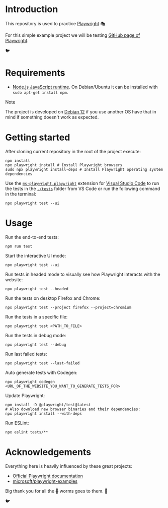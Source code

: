 # Introduction

This repository is used to practice [Playwright](https://en.wikipedia.org/wiki/Playwright_(software)) 🎭.

For this simple example project we will be testing [GitHub page of Playwright](https://github.com/microsoft/playwright).

🐦

# Requirements

- [Node.js JavaScript runtime](https://nodejs.org/en/download). On Debian/Ubuntu it can be installed with `sudo apt-get install npm`.

> [!NOTE]
> The project is developed on [Debian 12](https://www.debian.org/) if you use another OS have that in mind if something doesn't work as expected.

# Getting started

After cloning current repository in the root of the project execute:

    npm install
    npx playwright install # Install Playwright browsers
    sudo npx playwright install-deps # Install Playwright operating system dependencies

Use the [`ms-playwright.playwright`](https://marketplace.visualstudio.com/items?itemName=ms-playwright.playwright) extension for [Visual Studio Code](https://en.wikipedia.org/wiki/Visual_Studio_Code) to run the tests in the [`./tests`](tests) folder from VS Code or run the following command in the terminal:

    npx playwright test --ui

# Usage

Run the end-to-end tests:

    npm run test

Start the interactive UI mode:

    npx playwright test --ui

Run tests in headed mode to visually see how Playwright interacts with the website:

    npx playwright test --headed

Run the tests on desktop Firefox and Chrome:

    npx playwright test --project firefox --project=chromium

Run the tests in a specific file:

    npx playwright test <PATH_TO_FILE>

Run the tests in debug mode:

    npx playwright test --debug

Run last failed tests:

    npx playwright test --last-failed

Auto generate tests with Codegen:

    npx playwright codegen <URL_OF_THE_WEBSITE_YOU_WANT_TO_GENERATE_TESTS_FOR>

Update Playwright:

    npm install -D @playwright/test@latest
    # Also download new browser binaries and their dependencies:
    npx playwright install --with-deps

Run ESLint:

    npx eslint tests/**

# Acknowledgements

Everything here is heavily influenced by these great projects:

- [Official Playwright documentation](https://playwright.dev/docs/intro)
- [microsoft/playwright-examples](https://github.com/microsoft/playwright-examples)

Big thank you for all the ~~🐛~~ worms goes to them. 🙏

🐦
